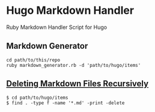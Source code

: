 # Hugo Markdown Handler
Ruby Markdown Handler Script for Hugo

## Markdown Generator
```
cd path/to/this/repo
ruby markdown_generator.rb -d 'path/to/hugo/items'
```

## [Deleting Markdown Files Recursively](https://www.baeldung.com/linux/recursively-delete-files-with-extension)
```
$ cd path/to/hugo/items
$ find . -type f -name '*.md' -print -delete
```
